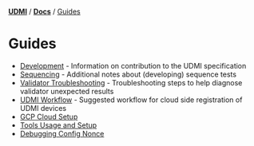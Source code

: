 [**UDMI**](../../) / [**Docs**](../) / [Guides](#)

# Guides
  
- [Development](development.md) - Information on contribution to the UDMI specification
- [Sequencing](sequencing.md) - Additional notes about (developing) sequence tests
- [Validator Troubleshooting](../tools/validator.md#troubleshooting) - Troubleshooting steps to help diagnose validator
  unexpected results
- [UDMI Workflow](workflow.md) - Suggested workflow for cloud side registration of UDMI devices
- [GCP Cloud Setup](../cloud/gcp)
- [Tools Usage and Setup](../tools)
- [Debugging Config Nonce](config_nonce.md)

